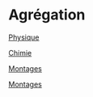 # Agrégation

[Physique](Physique/ind.md)

[Chimie](Chimie/ind.md)

[Montages](Montages/ind.md)

[Montages](Montages/ind.md)
